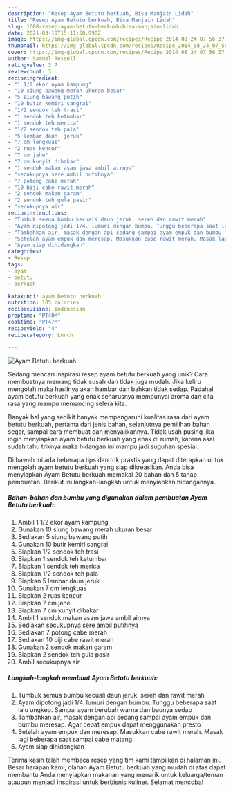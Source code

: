 ```yaml
---
description: "Resep Ayam Betutu berkuah, Bisa Manjain Lidah"
title: "Resep Ayam Betutu berkuah, Bisa Manjain Lidah"
slug: 1608-resep-ayam-betutu-berkuah-bisa-manjain-lidah
date: 2021-03-19T15:11:50.990Z
image: https://img-global.cpcdn.com/recipes/Recipe_2014_08_24_07_56_37_363_28d065a11fc2c43ab716/680x482cq70/ayam-betutu-berkuah-foto-resep-utama.jpg
thumbnail: https://img-global.cpcdn.com/recipes/Recipe_2014_08_24_07_56_37_363_28d065a11fc2c43ab716/680x482cq70/ayam-betutu-berkuah-foto-resep-utama.jpg
cover: https://img-global.cpcdn.com/recipes/Recipe_2014_08_24_07_56_37_363_28d065a11fc2c43ab716/680x482cq70/ayam-betutu-berkuah-foto-resep-utama.jpg
author: Samuel Russell
ratingvalue: 3.7
reviewcount: 3
recipeingredient:
- "1 1/2 ekor ayam kampung"
- "10 siung bawang merah ukuran besar"
- "5 siung bawang putih"
- "10 butir kemiri sangrai"
- "1/2 sendok teh trasi"
- "1 sendok teh ketumbar"
- "1 sendok teh merica"
- "1/2 sendok teh pala"
- "5 lembar daun  jeruk"
- "7 cm lengkuas"
- "2 ruas kencur"
- "7 cm jahe"
- "7 cm kunyit dibakar"
- "1 sendok makan asam jawa ambil airnya"
- "secukupnya sere ambil putihnya"
- "7 potong cabe merah"
- "10 biji cabe rawit merah"
- "2 sendok makan garam"
- "2 sendok teh gula pasir"
- "secukupnya air"
recipeinstructions:
- "Tumbuk semua bumbu kecuali daun jeruk, sereh dan rawit merah"
- "Ayam dipotong jadi 1/4. lumuri dengan bumbu. Tunggu beberapa saat lalu ungkep. Sampai ayam berubah warna dan baunya sedap"
- "Tambahkan air, masak dengan api sedang sampai ayam empuk dan bumbu meresap. Agar cepat empuk dapat menggunakan presto"
- "Setelah ayam empuk dan meresap. Masukkan cabe rawit merah. Masak lagi beberapa saat sampai cabe matang."
- "Ayam siap dihidangkan"
categories:
- Resep
tags:
- ayam
- betutu
- berkuah

katakunci: ayam betutu berkuah 
nutrition: 185 calories
recipecuisine: Indonesian
preptime: "PT40M"
cooktime: "PT47M"
recipeyield: "4"
recipecategory: Lunch

---
```



![Ayam Betutu berkuah](https://img-global.cpcdn.com/recipes/Recipe_2014_08_24_07_56_37_363_28d065a11fc2c43ab716/680x482cq70/ayam-betutu-berkuah-foto-resep-utama.jpg)

Sedang mencari inspirasi resep ayam betutu berkuah yang unik? Cara membuatnya memang tidak susah dan tidak juga mudah. Jika keliru mengolah maka hasilnya akan hambar dan bahkan tidak sedap. Padahal ayam betutu berkuah yang enak seharusnya mempunyai aroma dan cita rasa yang mampu memancing selera kita.

Banyak hal yang sedikit banyak mempengaruhi kualitas rasa dari ayam betutu berkuah, pertama dari jenis bahan, selanjutnya pemilihan bahan segar, sampai cara membuat dan menyajikannya. Tidak usah pusing jika ingin menyiapkan ayam betutu berkuah yang enak di rumah, karena asal sudah tahu triknya maka hidangan ini mampu jadi suguhan spesial.




Di bawah ini ada beberapa tips dan trik praktis yang dapat diterapkan untuk mengolah ayam betutu berkuah yang siap dikreasikan. Anda bisa menyiapkan Ayam Betutu berkuah memakai 20 bahan dan 5 tahap pembuatan. Berikut ini langkah-langkah untuk menyiapkan hidangannya.

<!--inarticleads1-->

##### Bahan-bahan dan bumbu yang digunakan dalam pembuatan Ayam Betutu berkuah:

1. Ambil 1 1/2 ekor ayam kampung
1. Gunakan 10 siung bawang merah ukuran besar
1. Sediakan 5 siung bawang putih
1. Gunakan 10 butir kemiri sangrai
1. Siapkan 1/2 sendok teh trasi
1. Siapkan 1 sendok teh ketumbar
1. Siapkan 1 sendok teh merica
1. Siapkan 1/2 sendok teh pala
1. Siapkan 5 lembar daun  jeruk
1. Gunakan 7 cm lengkuas
1. Siapkan 2 ruas kencur
1. Siapkan 7 cm jahe
1. Siapkan 7 cm kunyit dibakar
1. Ambil 1 sendok makan asam jawa ambil airnya
1. Sediakan secukupnya sere ambil putihnya
1. Sediakan 7 potong cabe merah
1. Sediakan 10 biji cabe rawit merah
1. Gunakan 2 sendok makan garam
1. Siapkan 2 sendok teh gula pasir
1. Ambil secukupnya air




<!--inarticleads2-->

##### Langkah-langkah membuat Ayam Betutu berkuah:

1. Tumbuk semua bumbu kecuali daun jeruk, sereh dan rawit merah
1. Ayam dipotong jadi 1/4. lumuri dengan bumbu. Tunggu beberapa saat lalu ungkep. Sampai ayam berubah warna dan baunya sedap
1. Tambahkan air, masak dengan api sedang sampai ayam empuk dan bumbu meresap. Agar cepat empuk dapat menggunakan presto
1. Setelah ayam empuk dan meresap. Masukkan cabe rawit merah. Masak lagi beberapa saat sampai cabe matang.
1. Ayam siap dihidangkan




Terima kasih telah membaca resep yang tim kami tampilkan di halaman ini. Besar harapan kami, olahan Ayam Betutu berkuah yang mudah di atas dapat membantu Anda menyiapkan makanan yang menarik untuk keluarga/teman ataupun menjadi inspirasi untuk berbisnis kuliner. Selamat mencoba!
